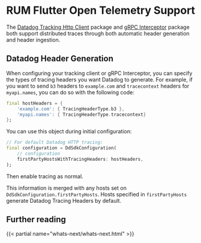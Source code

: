 # RUM Flutter Open Telemetry Support

The [Datadog Tracking Http Client][1] package and [gRPC Interceptor][2] package both support distributed traces through both automatic header generation and header ingestion.

## Datadog Header Generation

When configuring your tracking client or gRPC Interceptor, you can specify the types of tracing headers you want Datadog to generate. For example, if you want to send `b3` headers to `example.com` and `tracecontext` headers for `myapi.names`, you can do so with the following code:

```dart
final hostHeaders = {
    'example.com': { TracingHeaderType.b3 },
    'myapi.names': { TracingHeaderType.tracecontext}
};
```

You can use this object during initial configuration:

```dart
// For default Datadog HTTP tracing:
final configuration = DdSdkConfiguration(
    // configuration
    firstPartyHostsWithTracingHeaders: hostHeaders,
);
```

Then enable tracing as normal.

This information is merged with any hosts set on `DdSdkConfiguration.firstPartyHosts`. Hosts specified in `firstPartyHosts` generate Datadog Tracing Headers by default.

## Further reading

{{< partial name="whats-next/whats-next.html" >}}


[1]: https://pub.dev/packages/datadog_tracking_http_client
[2]: https://pub.dev/packages/datadog_grpc_interceptor
[3]: https://github.com/openzipkin/b3-propagation#single-headers
[4]: https://github.com/openzipkin/b3-propagation#multiple-headers
[5]: https://www.w3.org/TR/trace-context/#tracestate-header
